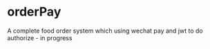 # orderPay
A complete food order system which using wechat pay and jwt to do authorize - in progress
